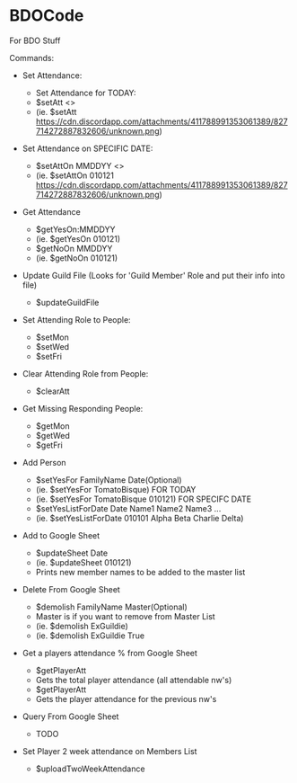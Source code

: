 # BDOCode
For BDO Stuff

Commands:

* Set Attendance:
  * Set Attendance for TODAY:
  * $setAtt <<URL>>
  * (ie. $setAtt https://cdn.discordapp.com/attachments/411788991353061389/827714272887832606/unknown.png)
    
* Set Attendance on SPECIFIC DATE:
  * $setAttOn MMDDYY <<URL>>
  * (ie. $setAttOn 010121 https://cdn.discordapp.com/attachments/411788991353061389/827714272887832606/unknown.png)

* Get Attendance
  * $getYesOn:MMDDYY
  * (ie. $getYesOn 010121)
  * $getNoOn MMDDYY 
  * (ie. $getNoOn 010121)

* Update Guild File (Looks for 'Guild Member' Role and put their info into file)
  * $updateGuildFile

* Set Attending Role to People:
  * $setMon
  * $setWed
  * $setFri

* Clear Attending Role from People:
  * $clearAtt

* Get Missing Responding People:
  * $getMon
  * $getWed
  * $getFri

* Add Person
  * $setYesFor FamilyName Date(Optional)
  * (ie. $setYesFor TomatoBisque) FOR TODAY
  * (ie. $setYesFor TomatoBisque 010121) FOR SPECIFC DATE
  * $setYesListForDate Date Name1 Name2 Name3 ...
  * (ie. $setYesListForDate 010101 Alpha Beta Charlie Delta)

* Add to Google Sheet
  * $updateSheet Date
  * (ie. $updateSheet 010121)
  * Prints new member names to be added to the master list

* Delete From Google Sheet
  * $demolish FamilyName Master(Optional)
  * Master is if you want to remove from Master List
  * (ie. $demolish ExGuildie)
  * (ie. $demolish ExGuildie True
  
* Get a players attendance % from Google Sheet
  * $getPlayerAtt <username>
  * Gets the total player attendance (all attendable nw's)
  * $getPlayerAtt <username> <integer>
  * Gets the player attendance for the previous <integer> nw's
* Query From Google Sheet
  * TODO
  
* Set Player 2 week attendance on Members List
  * $uploadTwoWeekAttendance